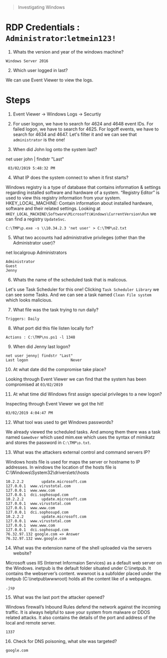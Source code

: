 > Investigating Windows

# RDP Credentials : `Administrator`:`letmein123!`

1. Whats the version and year of the windows machine?

```
Windows Server 2016 
```

2. Which user logged in last?

We can use Event Viewer to view the logs.

# Steps

1. Event Viewer -> Windows Logs -> Securtiy
2. For user logon, we have to search for 4624 and 4648 event IDs. For failed logon, we have to search for 4625. For logoff events, we have to search for 4634 and 4647. Let's filter it and we can see that `administrator` is the one!

3. When did John log onto the system last?

net user john | findstr "Last"


```
 03/02/2019 5:48:32 PM
```

4. What IP does the system connect to when it first starts?

Windows registry is a type of database that contains information & settings regarding installed software and hardware of a system. “Registry Editor” is used to view this registry information from your system. HKEY_LOCAL_MACHINE: Contain information about installed hardware, software and their related settings. Looking at `HKEY_LOCAL_MACHINE\Software\Microsoft\Windows\CurrentVersion\Run` we can find a registry `UpdateSvc`. 

```
C:\TMP\p.exe -s \\10.34.2.3 'net user' > C:\TMP\o2.txt
```

5. What two accounts had administrative privileges (other than the Administrator user)?

net localgroup Administrators

```
Administrator
Guest
Jenny
```

6. Whats the name of the scheduled task that is malicous.

Let's use Task Scheduler for this one! Clicking `Task Scheduler Library` we can see some Tasks. And we can see a task named `Clean File system` which looks malicious.

7. What file was the task trying to run daily?
```
Triggers: Daily
```

8. What port did this file listen locally for?

```
Actions : C:\TMP\ns.ps1 -l 1348
```

9. When did Jenny last logon? 

```
net user jenny| findstr "Last"
Last logon                   Never
```

10. At what date did the compromise take place?

Looking through Event Viewer we can find that the system has been compromised at `03/02/2019`

11. At what time did Windows first assign special privileges to a new logon?

Inspecting through Event Viewer we got the hit!

```
03/02/2019 4:04:47 PM
```

12. What tool was used to get Windows passwords?

We already viewed the scheduled tasks. And among them there was a task named `GameOver` which used mim.exe which uses the syntax of mimikatz and stores the password in `C:\TMP\o.txt`.

13. What was the attackers external control and command servers IP?

Windows hosts file is used for maps the server or hostname to IP addresses.
In windows the location of the hosts file is C:\Windows\System32\drivers\etc\hosts

```
10.2.2.2        update.microsoft.com
127.0.0.1  www.virustotal.com
127.0.0.1  www.www.com
127.0.0.1  dci.sophosupd.com
10.2.2.2        update.microsoft.com
127.0.0.1  www.virustotal.com
127.0.0.1  www.www.com
127.0.0.1  dci.sophosupd.com
10.2.2.2        update.microsoft.com
127.0.0.1  www.virustotal.com
127.0.0.1  www.www.com
127.0.0.1  dci.sophosupd.com
76.32.97.132 google.com => Answer
76.32.97.132 www.google.com
```

14. What was the extension name of the shell uploaded via the servers website?

Microsoft uses IIS (Internet Informaion Services) as a default web server on the Windows. inetpub is the default folder situated under C:\inetpub. It contains the webserver’s content. wwwroot is a subfolder placed under the inetpub (C:\inetpub\wwwroot) holds all the content like of a webpages.

```
.jsp
```

15. What was the last port the attacker opened?

Windows firewall’s Inbound Rules defend the network against the incoming traffic. It is always helpful to save your system from malware or DDOS related attacks. It also contains the details of the port and address of the local and remote server.

```
1337
```

16. Check for DNS poisoning, what site was targeted?

```
google.com
```